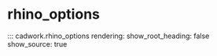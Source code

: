 # rhino_options

::: cadwork.rhino_options
    rendering:
        show_root_heading: false
        show_source: true
